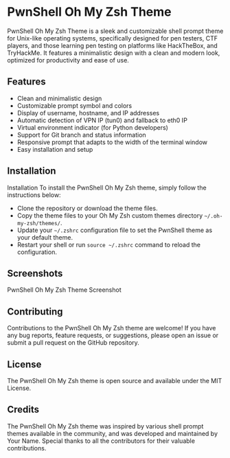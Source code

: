 # PwnShell Oh My Zsh Theme
PwnShell Oh My Zsh Theme is a sleek and customizable shell prompt theme for Unix-like operating systems, specifically designed for pen testers, CTF players, and those learning pen testing on platforms like HackTheBox, and TryHackMe. It features a minimalistic design with a clean and modern look, optimized for productivity and ease of use.

## Features

- Clean and minimalistic design
- Customizable prompt symbol and colors
- Display of username, hostname, and IP addresses
- Automatic detection of VPN IP (tun0) and fallback to eth0 IP
- Virtual environment indicator (for Python developers)
- Support for Git branch and status information
- Responsive prompt that adapts to the width of the terminal window
- Easy installation and setup

## Installation
Installation
To install the PwnShell Oh My Zsh theme, simply follow the instructions below:

- Clone the repository or download the theme files.
- Copy the theme files to your Oh My Zsh custom themes directory `~/.oh-my-zsh/themes/`.
- Update your `~/.zshrc` configuration file to set the PwnShell theme as your default theme.
- Restart your shell or run `source ~/.zshrc` command to reload the configuration.

## Screenshots

PwnShell Oh My Zsh Theme Screenshot

## Contributing

Contributions to the PwnShell Oh My Zsh theme are welcome! If you have any bug reports, feature requests, or suggestions, please open an issue or submit a pull request on the GitHub repository.

## License
The PwnShell Oh My Zsh theme is open source and available under the MIT License.

## Credits
The PwnShell Oh My Zsh theme was inspired by various shell prompt themes available in the community, and was developed and maintained by Your Name. Special thanks to all the contributors for their valuable contributions.
